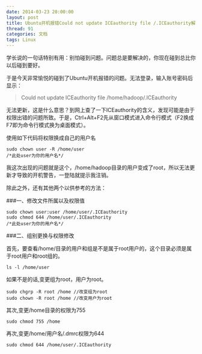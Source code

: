 ```yaml
---
date: 2014-03-23 20:00:00
layout: post
title: Ubuntu开机报错Could not update ICEauthority file /.ICEauthority解决方案
thread: 91
categories: 文档
tags: Linux
---
```


学长说的一句话特别有用：别怕碰到问题。问题总是要解决的，你现在碰到总比你以后碰到要好。

于是今天非常愉悦的碰到了Ubuntu开机报错的问题。无法登录，输入账号密码后显示：

>Could not update ICEauthority file /home/hadoop/.ICEauthority

无法更新，这是什么意思？到网上查了一下ICEauthority的含义，发现可能是由于权限出错的问题所致。于是，Ctrl+Alt+F2先从窗口模式进入命令行模式（F2换成F7即为命令行模式换为桌面模式）。

使用如下代码将权限换成自己的用户名

```
sudo chown user -R /home/user
/*此处user为你的用户名*/
```

我这次出现的问题就是这个，/home/hadoop目录的用户变成了root，所以无法更新才导致的开机警告，一登陆就提示我注销。

除此之外，还有其他两个以供参考的方法：

###一、修改文件所属以及权限值

```
sudo chown user:user /home/user/.ICEauthority
sudo chmod 644 /home/user/.ICEauthority
/*此处user为你的用户名*/
```

###二、组别更换与权限修改

首先，要查看/home/目录的用户和组是不是属于root用户的，这个目录必须是属于root用户和root组的。

```
ls -l /home/user
```

如果不是的话,变更组为root，用户为root。

```
sudo chgrp -R root /home //改变组为root
sudo chown -R root /home //改变用户为root
```

其次,变更/home目录的权限为755

```
sudo chmod 755 /home
```

再次,变更/home/用户名/.dmrc权限为644

```
sudo chmod 644 /home/user/.ICEauthority
```